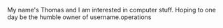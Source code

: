 My name's Thomas and I am interested in computer stuff.
Hoping to one day be the humble owner of username.operations
